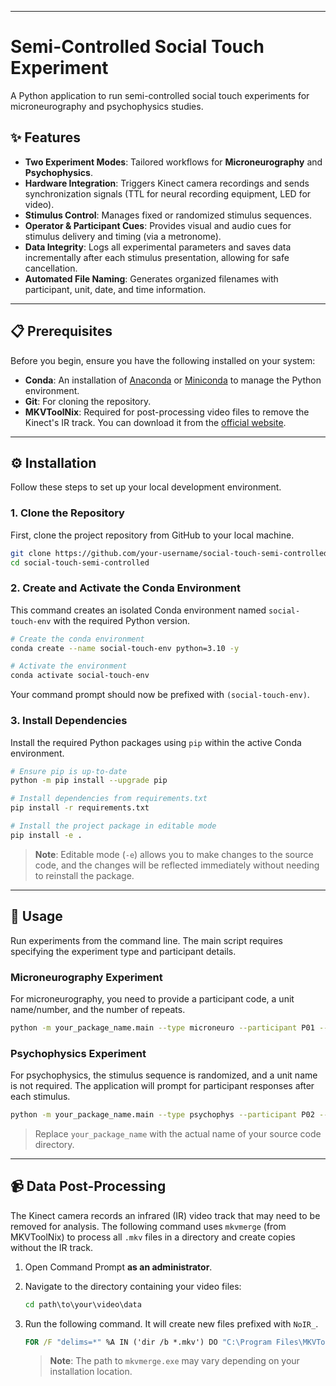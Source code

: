 -----

# Semi-Controlled Social Touch Experiment

A Python application to run semi-controlled social touch experiments for microneurography and psychophysics studies.

## ✨ Features

  * **Two Experiment Modes**: Tailored workflows for **Microneurography** and **Psychophysics**.
  * **Hardware Integration**: Triggers Kinect camera recordings and sends synchronization signals (TTL for neural recording equipment, LED for video).
  * **Stimulus Control**: Manages fixed or randomized stimulus sequences.
  * **Operator & Participant Cues**: Provides visual and audio cues for stimulus delivery and timing (via a metronome).
  * **Data Integrity**: Logs all experimental parameters and saves data incrementally after each stimulus presentation, allowing for safe cancellation.
  * **Automated File Naming**: Generates organized filenames with participant, unit, date, and time information.

-----

## 📋 Prerequisites

Before you begin, ensure you have the following installed on your system:

  * **Conda**: An installation of [Anaconda](https://www.anaconda.com/products/distribution) or [Miniconda](https://docs.conda.io/en/latest/miniconda.html) to manage the Python environment.
  * **Git**: For cloning the repository.
  * **MKVToolNix**: Required for post-processing video files to remove the Kinect's IR track. You can download it from the [official website](https://mkvtoolnix.download/).

-----

## ⚙️ Installation

Follow these steps to set up your local development environment.

### 1\. Clone the Repository

First, clone the project repository from GitHub to your local machine.

```bash
git clone https://github.com/your-username/social-touch-semi-controlled.git
cd social-touch-semi-controlled
```

### 2\. Create and Activate the Conda Environment

This command creates an isolated Conda environment named `social-touch-env` with the required Python version.

```bash
# Create the conda environment
conda create --name social-touch-env python=3.10 -y

# Activate the environment
conda activate social-touch-env
```

Your command prompt should now be prefixed with `(social-touch-env)`.

### 3\. Install Dependencies

Install the required Python packages using `pip` within the active Conda environment.

```bash
# Ensure pip is up-to-date
python -m pip install --upgrade pip

# Install dependencies from requirements.txt
pip install -r requirements.txt

# Install the project package in editable mode
pip install -e .
```

> **Note**: Editable mode (`-e`) allows you to make changes to the source code, and the changes will be reflected immediately without needing to reinstall the package.

-----

## 🚀 Usage

Run experiments from the command line. The main script requires specifying the experiment type and participant details.

### Microneurography Experiment

For microneurography, you need to provide a participant code, a unit name/number, and the number of repeats.

```bash
python -m your_package_name.main --type microneuro --participant P01 --unit U01 --repeats 10
```

### Psychophysics Experiment

For psychophysics, the stimulus sequence is randomized, and a unit name is not required. The application will prompt for participant responses after each stimulus.

```bash
python -m your_package_name.main --type psychophys --participant P02 --repeats 20
```

> Replace `your_package_name` with the actual name of your source code directory.

-----

## 📹 Data Post-Processing

The Kinect camera records an infrared (IR) video track that may need to be removed for analysis. The following command uses `mkvmerge` (from MKVToolNix) to process all `.mkv` files in a directory and create copies without the IR track.

1.  Open Command Prompt **as an administrator**.

2.  Navigate to the directory containing your video files:

    ```cmd
    cd path\to\your\video\data
    ```

3.  Run the following command. It will create new files prefixed with `NoIR_`.

    ```cmd
    FOR /F "delims=*" %A IN ('dir /b *.mkv') DO "C:\Program Files\MKVToolNix\mkvmerge.exe" -o "NoIR_%A" -d !2 --compression -1:none "%A"
    ```

    > **Note**: The path to `mkvmerge.exe` may vary depending on your installation location.